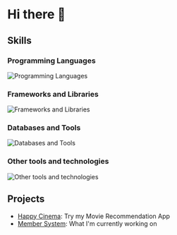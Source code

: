 # Hi there 👋

## Skills

### Programming Languages
![Programming Languages](https://skillicons.dev/icons?i=java,python,c,js)
### Frameworks and Libraries
![Frameworks and Libraries](https://skillicons.dev/icons?i=spring,pytorch,hibernate)
### Databases and Tools
![Databases and Tools](https://skillicons.dev/icons?i=mysql,git,gcp,maven,docker,aws)
### Other tools and technologies
![Other tools and technologies](https://skillicons.dev/icons?i=ai,linux,latex,md,regex)

## Projects
- [Happy Cinema](https://github.com/adenletchworth/Happy-Cinema): Try my Movie Recommendation App
- [Member System](https://github.com/IscariotSystems/Member-System): What I'm currently working on






<!--
**adenletchworth/adenletchworth** is a ✨ _special_ ✨ repository because its `README.md` (this file) appears on your GitHub profile.

Here are some ideas to get you started:

- 🔭 I’m currently working on ...
- 🌱 I’m currently learning ...
- 👯 I’m looking to collaborate on ...
- 🤔 I’m looking for help with ...
- 💬 Ask me about ...
- 📫 How to reach me: ...
- 😄 Pronouns: ...
- ⚡ Fun fact: ...
-->
